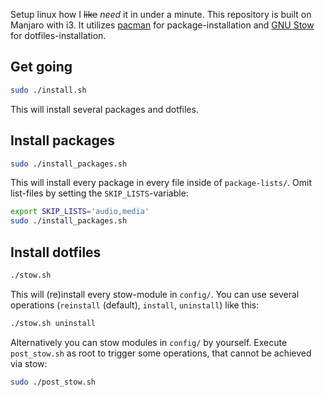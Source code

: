 Setup linux how I ~~like~~ *need* it in under a minute. This repository is built on Manjaro with i3. It utilizes [pacman](https://archlinux.org/pacman) for package-installation and [GNU Stow](https://www.gnu.org/software/stow) for dotfiles-installation.

## Get going

```bash
sudo ./install.sh
```

This will install several packages and dotfiles.

## Install packages

```bash
sudo ./install_packages.sh
```

This will install every package in every file inside of `package-lists/`. Omit list-files by setting the `SKIP_LISTS`-variable:

```bash
export SKIP_LISTS='audio,media'
sudo ./install_packages.sh
```

## Install dotfiles

```bash
./stow.sh
```

This will (re)install every stow-module in `config/`. You can use several operations (`reinstall` (default), `install`, `uninstall`) like this:

```bash
./stow.sh uninstall
```

Alternatively you can stow modules in `config/` by yourself. Execute `post_stow.sh` as root to trigger some operations, that cannot be achieved via stow:

```bash
sudo ./post_stow.sh
```
